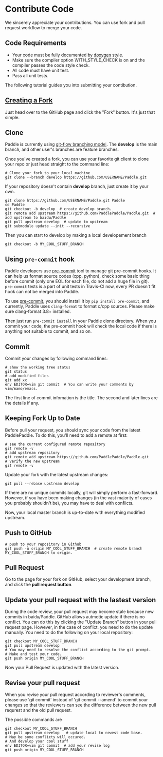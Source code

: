 # Contribute Code

We sincerely appreciate your contributions. You can use fork and pull request
workflow to merge your code.

## Code Requirements
- Your code must be fully documented by
  [doxygen](http://www.stack.nl/~dimitri/doxygen/) style.
- Make sure the compiler option WITH\_STYLE\_CHECK is on and the compiler
  passes the code style check.
- All code must have unit test.
- Pass all unit tests.

The following tutorial guides you into submitting your contibution.

## [Creating a Fork](https://help.github.com/articles/fork-a-repo/)

Just head over to the GitHub page and click the "Fork" button.
It's just that simple.

## Clone

Paddle is currently using [git-flow branching model](http://nvie.com/posts/a-successful-git-branching-model/).
The **develop** is the main branch, and other user's branches are feature branches.

Once you've created a fork, you can use your favorite git client to clone your
repo or just head straight to the command line:

```shell
# Clone your fork to your local machine
git clone --branch develop https://github.com/USERNAME/Paddle.git
```
If your repository doesn't contain **develop** branch, just create it by your own.

```shell
git clone https://github.com/USERNAME/Paddle.git Paddle
cd Paddle
git checkout -b develop  # create develop branch.
git remote add upstream https://github.com/PaddlePaddle/Paddle.git  # add upstream to baidu/Paddle
git pull upstream develop  # update to upstream
git submodule update --init --recursive
```

Then you can start to develop by making a local developement branch

```shell
git checkout -b MY_COOL_STUFF_BRANCH
```

## Using `pre-commit` hook

Paddle developers use [pre-commit](http://pre-commit.com/) tool to manage git
pre-commit hooks. It can help us format source codes (cpp, python), check some
basic thing before commit (only one EOL for each file, do not add a huge file
in git). `pre-commit` tests is a part of unit tests in Travis-CI now, every
PR doesn't fit hook can not be merged into Paddle.

To use [pre-commit](http://pre-commit.com/), you should install it by
`pip install pre-commit`, and currently, Paddle uses `clang-format` to format
c/cpp sources. Please make sure clang-format 3.8+ installed.

Then just run `pre-commit install` in your Paddle clone directory. When you
commit your code, the pre-commit hook will check the local code if there is
anything not suitable to commit, and so on.

## Commit

Commit your changes by following command lines:

```shell
# show the working tree status
git status
# add modified files
git add xx
env EDITOR=vim git commit  # You can write your comments by vim/nano/emacs.
```
The first line of commit infomation is the title. The second and later lines
are the details if any.

## Keeping Fork Up to Date

Before pull your request, you should sync your code from the latest PaddlePaddle.
To do this, you'll need to add a remote at first:

```shell
# see the current configured remote repository
git remote -v
# add upstream repository
git remote add upstream https://github.com/PaddlePaddle/Paddle.git
# verify the new upstream
git remote -v
```

Update your fork with the latest upstream changes:

```shell
git pull --rebase upstream develop
```

If there are no unique commits locally, git will simply perform a fast-forward.
However, if you have been making changes (in the vast majority of cases you
probably shouldn't be), you may have to deal with conflicts.

Now, your local master branch is up-to-date with everything modified upstream.

## Push to GitHub

```shell
# push to your repository in Github
git push -u origin MY_COOL_STUFF_BRANCH  # create remote branch MY_COOL_STUFF_BRANCH to origin.
```

## Pull Request

Go to the page for your fork on GitHub, select your development branch,
and click the **pull request button**.

## Update your pull request with the lastest version

During the code review, your pull request may become stale because new commits in
baidu/Paddle. GitHub allows autmotic update if there is no conflict. You can do this
by clicking the "Update Branch" button in your pull request page. However, in the case
of conflict, you need to do the update manually. You need to do the following on
your local repository:
```shell
git checkout MY_COOL_STUFF_BRANCH
git pull upstream develop
# You may need to resolve the conflict according to the git prompt.
# Make and test your code.
git push origin MY_COOL_STUFF_BRANCH
```
Now your Pull Request is updated with the latest version.

## Revise your pull request

When you revise your pull request according to reviewer's comments, please use 'git commit' instead of 'git commit --amend' to commit your changes so that the reviewers can see the difference between the new pull requrest and the old pull request.

The possible commands are

```shell
git checkout MY_COOL_STUFF_BRANCH
git pull upstream develop   # update local to newest code base.
# May be some conflicts will occured.
# And develop your cool stuff
env EDITOR=vim git commit  # add your revise log
git push origin MY_COOL_STUFF_BRANCH
```
